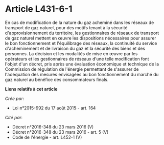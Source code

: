 # Article L431-6-1

En cas de modification de la nature du gaz acheminé dans les réseaux de transport de gaz naturel, pour des motifs tenant à la
sécurité d'approvisionnement du territoire, les gestionnaires de réseaux de transport de gaz naturel mettent en œuvre les
dispositions nécessaires pour assurer le bon fonctionnement et l'équilibrage des réseaux, la continuité du service
d'acheminement et de livraison du gaz et la sécurité des biens et des personnes. La décision et les modalités de mise en
œuvre par les opérateurs et les gestionnaires de réseaux d'une telle modification font l'objet d'un décret, pris après une
évaluation économique et technique de la Commission de régulation de l'énergie permettant de s'assurer de l'adéquation des
mesures envisagées au bon fonctionnement du marché du gaz naturel au bénéfice des consommateurs finals.

**Liens relatifs à cet article**

_Créé par_:

  - Loi n°2015-992 du 17 août 2015 - art. 164

_Cité par_:

  - Décret n°2016-348 du 23 mars 2016 (V)
  - Décret n°2016-348 du 23 mars 2016 - art. 5 (V)
  - Code de l'énergie - art. L452-1 (V)
